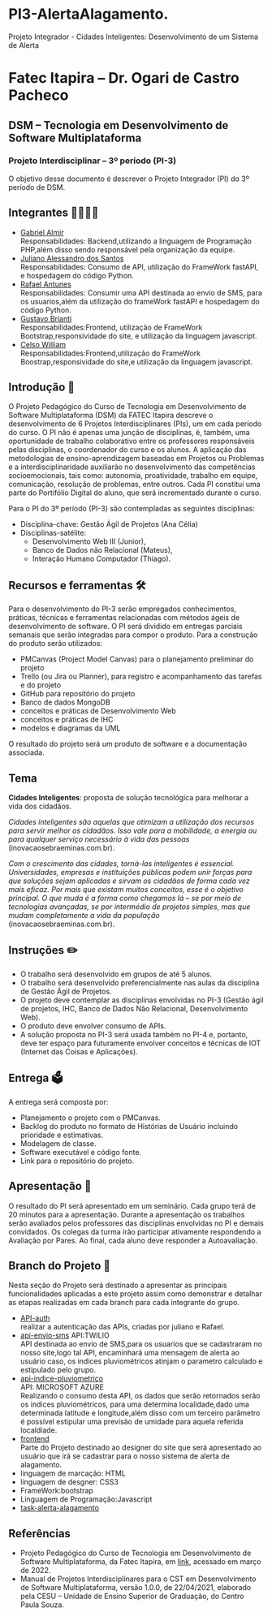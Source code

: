 # PI3-AlertaAlagamento.
Projeto Integrador - Cidades Inteligentes: Desenvolvimento de um Sistema de Alerta

# Fatec Itapira – Dr. Ogari de Castro Pacheco
## DSM – Tecnologia em Desenvolvimento de Software Multiplataforma
### Projeto Interdisciplinar – 3º período (PI-3)

O objetivo desse documento é descrever o Projeto Integrador (PI) do 3º período de DSM.

## Integrantes 👩‍💻👨‍💻
- <a href = "https://github.com/gabrielalmir">Gabriel Almir</a><br>
 Responsabilidades: Backend,utilizando a linguagem de Programação PHP,além disso sendo responsável pela organização da equipe.
- <a href="https://github.com/julianoAlessandro">Juliano Alessandro dos Santos</a><br>
 Responsabilidades: Consumo de API, utilização do FrameWork fastAPI, e hospedagem do código Python.<br>
- <a href="https://github.com/RafaelAntunes2">Rafael Antunes</a><br>
 Responsabilidades: Consumir uma API destinada ao envio de SMS, para os usuarios,além da utilização do frameWork fastAPI e hospedagem do código Python.<br>
- <a href="https://github.com/ogustavobrianti">Gustavo Brianti</a><br>
 Responsabilidades:Frontend, utilização de FrameWork Bootstrap,responsividade do site, e utilização da linguagem javascript.<br>
- <a href="https://github.com/cwilliam956">Celso William</a><br>
Responsabilidades:Frontend,utilização do FrameWork Boostrap,responsividade do site,e utilização da linguagem javascript.<br>

## Introdução 📖

O Projeto Pedagógico do Curso de Tecnologia em Desenvolvimento de Software Multiplataforma (DSM) da FATEC Itapira descreve o desenvolvimento de 6 Projetos Interdisciplinares (PIs), um em cada período do curso. O PI não é apenas uma junção de disciplinas, é, também, uma oportunidade de trabalho colaborativo entre os professores responsáveis pelas disciplinas, o coordenador do curso e os alunos. A aplicação das metodologias de ensino-aprendizagem baseadas em Projetos ou Problemas e a interdisciplinaridade auxiliarão no desenvolvimento das competências socioemocionais, tais como: autonomia, proatividade, trabalho em equipe, comunicação, resolução de problemas, entre outros. Cada PI constitui uma parte do Portifólio Digital do aluno, que será incrementado durante o curso.

Para o PI do 3º período (PI-3) são contempladas as seguintes disciplinas:
- Disciplina-chave: Gestão Ágil de Projetos (Ana Célia)
- Disciplinas-satélite:
  - Desenvolvimento Web III (Junior),
  - Banco de Dados não Relacional (Mateus),
  - Interação Humano Computador (Thiago).

## Recursos e ferramentas 🛠️

Para o desenvolvimento do PI-3 serão empregados conhecimentos, práticas, técnicas e ferramentas relacionadas com métodos ágeis de desenvolvimento de software. O PI será dividido em entregas parciais semanais que serão integradas para compor o produto. Para a construção do produto serão utilizados:

- PMCanvas (Project Model Canvas) para o planejamento preliminar do projeto
- Trello (ou Jira ou Planner), para registro e acompanhamento das tarefas e do projeto
- GitHub para repositório do projeto
- Banco de dados MongoDB
- conceitos e práticas de Desenvolvimento Web
- conceitos e práticas de IHC
- modelos e diagramas da UML

O resultado do projeto será um produto de software e a documentação associada.

## Tema

**Cidades Inteligentes**: proposta de solução tecnológica para melhorar a vida dos cidadãos.

*Cidades inteligentes são aquelas que otimizam a utilização dos recursos para servir melhor os cidadãos. Isso vale para a mobilidade, a energia ou para qualquer serviço necessário à vida das pessoas* (inovacaosebraeminas.com.br).

*Com o crescimento das cidades, torná-las inteligentes é essencial. Universidades, empresas e instituições públicas podem unir forças para que soluções sejam aplicadas e sirvam os cidadãos de forma cada vez mais eficaz. Por mais que existam muitos conceitos, esse é o objetivo principal. O que muda é a forma como chegamos lá – se por meio de tecnologias avançadas, se por intermédio de projetos simples, mas que mudam completamente a vida da população* (inovacaosebraeminas.com.br).

## Instruções ✏️

- O trabalho será desenvolvido em grupos de até 5 alunos.
- O trabalho será desenvolvido preferencialmente nas aulas da disciplina de Gestão Ágil de Projetos.
- O projeto deve contemplar as disciplinas envolvidas no PI-3 (Gestão ágil de projetos, IHC, Banco de Dados Não Relacional, Desenvolvimento Web).
- O produto deve envolver consumo de APIs.
- A solução proposta no PI-3 será usada também no PI-4 e, portanto, deve ter espaço para futuramente envolver conceitos e técnicas de IOT (Internet das Coisas e Aplicações).

## Entrega 🗳️

A entrega será composta por:
- Planejamento o projeto com o PMCanvas.
- Backlog do produto no formato de Histórias de Usuário incluindo prioridade e estimativas.
- Modelagem de classe.
- Software executável e código fonte.
- Link para o repositório do projeto.

## Apresentação 🚀

O resultado do PI será apresentado em um seminário. Cada grupo terá de 20 minutos para a apresentação. Durante a apresentação os trabalhos serão avaliados pelos professores das disciplinas envolvidas no PI e demais convidados. Os colegas da turma irão participar ativamente respondendo a Avaliação por Pares. Ao final, cada aluno deve responder a Autoavaliação.
## Branch do Projeto  🔨
  Nesta seção  do Projeto será  destinado a apresentar  as principais funcionalidades aplicadas a este projeto assim como demonstrar e detalhar  as etapas realizadas
em cada branch para cada integrante do grupo.
- <a href= "https://github.com/gabrielalmir/tethys/tree/api-auth">API-auth</a><br>
realizar a autenticação das APIs, criadas por juliano e Rafael.<br>
- <a href= "https://github.com/gabrielalmir/tethys/tree/api-envio-sms">api-envio-sms</a>
API:TWILIO<BR>
API destinada ao envio de SMS,para os usuarios que se cadastraram  no nosso site,logo tal API, encaminhará uma mensagem de alerta  ao usuário caso, os indices pluviométricos atinjam o parametro calculado e estipulado pelo grupo.<br>
- <a href = "https://github.com/gabrielalmir/tethys/tree/api-indice-pluviometrico">api-indice-pluviometrico</a><br>
API: MICROSOFT AZURE<br>
Realizando o consumo desta API, os dados que serão retornados serão os indices pluviométricos, para uma determina localidade,dado uma determinada latitude e longitude,além disso com um terceiro parâmetro é possível estipular uma previsão de  umidade para aquela referida localdiade.
- <a href= "https://github.com/gabrielalmir/tethys/tree/frontend">frontend</a><br>
  Parte do Projeto destinado ao designer do site que será apresentado ao usuário que irá se cadastrar para o nosso sistema de alerta de alagamento.
 - linguagem de marcação: HTML
 - linguagem de desgner: CSS3
 - FrameWork:bootstrap
 - Linguagem de Programação:Javascript
- <a href= "https://github.com/gabrielalmir/tethys/tree/task-alerta-alagamento">task-alerta-alagamento</a>


## Referências

- Projeto Pedagógico do Curso de Tecnologia em Desenvolvimento de Software Multiplataforma, da Fatec Itapira, em [link](https://www.fatecitapira.edu.br/files/cursos/proj_ped_DSM.pdf), acessado em março de 2022.
- Manual de Projetos Interdisciplinares para o CST em Desenvolvimento de Software Multiplataforma, versão 1.0.0, de 22/04/2021, elaborado pela CESU – Unidade de Ensino Superior de Graduação, do Centro Paula Souza.

